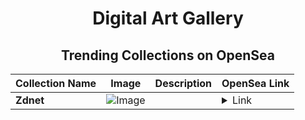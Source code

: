 <div align="center">

# Digital Art Gallery

## Trending Collections on OpenSea

| Collection Name                       | Image                                                                                     | Description                       | OpenSea Link                                                                                          |
|---------------------------------------|-------------------------------------------------------------------------------------------|-----------------------------------|--------------------------------------------------------------------------------------------------------|
| **Zdnet** | ![Image](https://i.seadn.io/s/raw/files/575d1131147ad64fd93ee4cfbf874204.jpg?w=500&auto=format?w=200&auto=format) |  | <details><summary>Link</summary>[Zdnet](https://opensea.io/collection/zdnet-12)</details> |

</div>